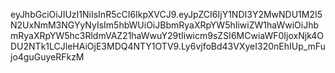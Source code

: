 eyJhbGciOiJIUzI1NiIsInR5cCI6IkpXVCJ9.eyJpZCI6IjY1NDI3Y2MwNDU1M2I5N2UxNmM3NGYyNyIsIm5hbWUiOiJBbmRyaXRpYW5hIiwiZW1haWwiOiJhbmRyaXRpYW5hc3RldmVAZ21haWwuY29tIiwicm9sZSI6MCwiaWF0IjoxNjk4ODU2NTk1LCJleHAiOjE3MDQ4NTY1OTV9.Ly6vjfoBd43VXyeI320nEhIUp_mFujo4guGuyeRFkzM